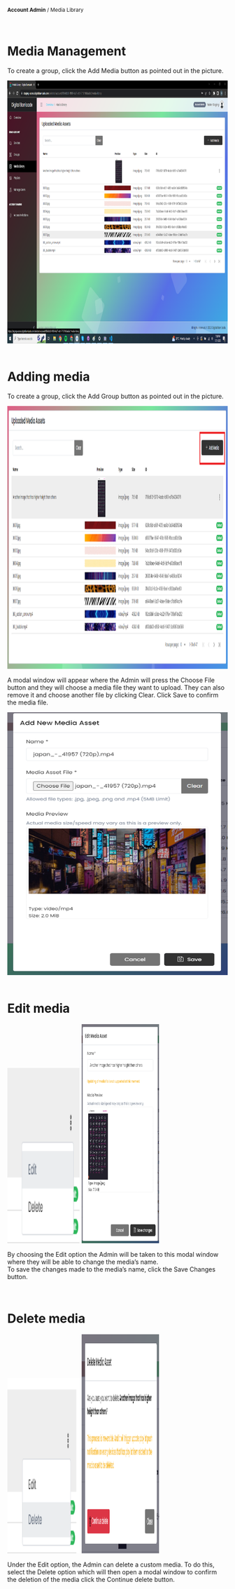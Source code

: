 <small><b>Account Admin</b> / Media Library</small>

<br />
<h1>Media Management</h1>
<div class="description">
    <p>
        To create a group, click the Add Media button as pointed out in the picture.
    </p>
    <img src="/images/image311.png" alt="uploaded_media_assets" width="100%" height="600">
</div>

<br />
<h1>Adding media</h1>
<div class="description">
    <p>
        To create a group, click the Add Group button as pointed out in the picture.
    </p>
    <img src="/images/image312.png" alt="add_media_assets" width="100%" height="600">
     <p>
        A modal window will appear where the Admin will press the Choose File button and they will choose a media file they want to upload. They can also remove it and choose another file by clicking Clear. Click Save to confirm the media file.
    </p>
    <img src="/images/image313.png" alt="add_media_assets" width="700" height="600">
</div>

<br />
<h1>Edit media</h1>
<div class="description">
    <img src="/images/image314.png" alt="add_media_assets" width="33%" height="400">
    <img src="/images/image315.png" alt="add_media_assets" width="35%" height="500">
     <p>
        By choosing the Edit option the Admin will be taken to this modal window where they will be able to change the media’s name.
    <br />
        To save the changes made to the media’s name, click the Save Changes button.
    </p>
</div>

<br />
<h1>Delete media</h1>
<div class="description">
    <img src="/images/image316.png" alt="add_media_assets" width="33%" height="400">
    <img src="/images/image317.png" alt="add_media_assets" width="35%" height="500">
     <p>
        Under the Edit option, the Admin can delete a custom media. To do this, select the Delete option which will then open a modal window to confirm the deletion of the media click the Continue delete button.
    </p>
</div>

